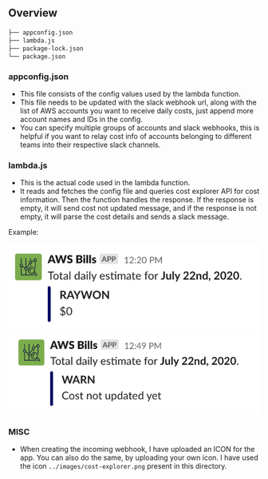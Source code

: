 ## Overview

```
├── appconfig.json
├── lambda.js
├── package-lock.json
└── package.json
```

### appconfig.json 

* This file consists of the config values used by the lambda function.
* This file needs to be updated with the slack webhook url, along with the list of AWS accounts you want to receive daily costs, just append more account names and IDs in the config.
* You can specify multiple groups of accounts and slack webhooks, this is helpful if you want to relay cost info of accounts belonging to different teams into their respective slack channels.

### lambda.js

* This is the actual code used in the lambda function.
* It reads and fetches the config file and queries cost explorer API for cost information. Then the function handles the response. If the response is empty, it will send cost not updated message, and if the response is not empty, it will parse the cost details and sends a slack message.

Example: 

![costs](../images/costs.png)
![cost-not-updated](../images/cost-not-updated.png)

### MISC

* When creating the incoming webhook, I have uploaded an ICON for the app. You can also do the same, by uploading your own icon. I have used the icon `../images/cost-explorer.png` present in this directory.